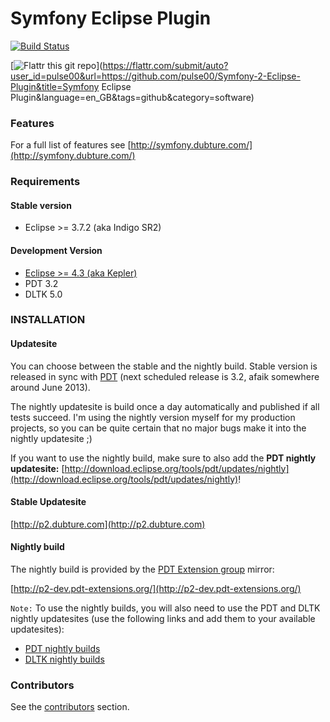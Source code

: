 Symfony Eclipse Plugin
======================

[![Build Status](https://secure.travis-ci.org/pulse00/Symfony-2-Eclipse-Plugin.png)](http://travis-ci.org/pulse00/Symfony-2-Eclipse-Plugin)

[![Flattr this git repo](http://api.flattr.com/button/flattr-badge-large.png)](https://flattr.com/submit/auto?user_id=pulse00&url=https://github.com/pulse00/Symfony-2-Eclipse-Plugin&title=Symfony Eclipse Plugin&language=en_GB&tags=github&category=software)

### Features

For a full list of features see [http://symfony.dubture.com/](http://symfony.dubture.com/)

### Requirements

#### Stable version

- Eclipse >= 3.7.2 (aka Indigo SR2)

#### Development Version

- [Eclipse >= 4.3 (aka Kepler)](http://www.eclipse.org/downloads/index-developer.php)
- PDT 3.2
- DLTK 5.0

### INSTALLATION

#### Updatesite

You can choose between the stable and the nightly build. Stable version is released in sync with [PDT](http://www.eclipse.org/projects/project.php?id=tools.pdt)
(next scheduled release is 3.2, afaik somewhere around June 2013).

The nightly updatesite is build once a day automatically and published if all tests succeed. I'm using the nightly version myself for my production projects, so you can be quite
certain that no major bugs make it into the nightly updatesite ;)

If you want to use the nightly build, make sure to also add the __PDT nightly updatesite:__ [http://download.eclipse.org/tools/pdt/updates/nightly](http://download.eclipse.org/tools/pdt/updates/nightly)!

#### Stable Updatesite

[http://p2.dubture.com](http://p2.dubture.com)

#### Nightly build

The nightly build is provided by the [PDT Extension group](https://github.com/pdt-eg) mirror:

[http://p2-dev.pdt-extensions.org/](http://p2-dev.pdt-extensions.org/)


`Note:` To use the nightly builds, you will also need to use the PDT and DLTK nightly updatesites (use the following links and add them to your available updatesites):

- [PDT nightly builds](http://download.eclipse.org/tools/pdt/updates/3.2-nightly)
- [DLTK nightly builds](https://hudson.eclipse.org/hudson/job/dltk-nightly/lastSuccessfulBuild/artifact/org.eclipse.dltk.releng/build/update.site/target/site)

### Contributors

See the [contributors](https://github.com/pulse00/Symfony-2-Eclipse-Plugin/contributors) section.
